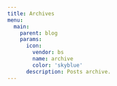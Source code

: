 ```yaml
---
title: Archives
menu:
  main:
    parent: blog
    params:
      icon:
        vendor: bs
        name: archive
        color: 'skyblue'
      description: Posts archive.
---
```

